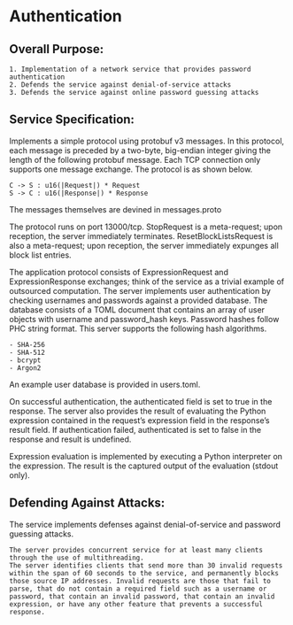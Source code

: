 # Authentication

## Overall Purpose:

    1. Implementation of a network service that provides password authentication
    2. Defends the service against denial-of-service attacks
    3. Defends the service against online password guessing attacks

## Service Specification:
Implements a simple protocol using protobuf v3 messages. In this protocol, each message is preceded by a two-byte, big-endian integer giving the length of the following protobuf message. Each TCP connection only supports one message exchange. The protocol is as shown below.

    C -> S : u16(|Request|) * Request
    S -> C : u16(|Response|) * Response
    
The messages themselves are devined in messages.proto

The protocol runs on port 13000/tcp. StopRequest is a meta-request; upon reception, the server immediately terminates. ResetBlockListsRequest is also a meta-request; upon reception, the server immediately expunges all block list entries.

The application protocol consists of ExpressionRequest and ExpressionResponse exchanges; think of the service as a trivial example of outsourced computation. The server implements user authentication by checking usernames and passwords against a provided database. The database consists of a TOML document that contains an array of user objects with username and password_hash keys. Password hashes follow PHC string format. This server supports the following hash algorithms.


    - SHA-256
    - SHA-512
    - bcrypt
    - Argon2
    
An example user database is provided in users.toml.

On successful authentication, the authenticated field is set to true in the response. The server also provides the result of evaluating the Python expression contained in the request’s expression field in the response’s result field. If authentication failed, authenticated is set to false in the response and result is undefined.

Expression evaluation is implemented by executing a Python interpreter on the expression. The result is the captured output of the evaluation (stdout only).

## Defending Against Attacks:
The service implements defenses against denial-of-service and password guessing attacks.
    
    The server provides concurrent service for at least many clients through the use of multithreading.
    The server identifies clients that send more than 30 invalid requests within the span of 60 seconds to the service, and permanently blocks those source IP addresses. Invalid requests are those that fail to parse, that do not contain a required field such as a username or password, that contain an invalid password, that contain an invalid expression, or have any other feature that prevents a successful response.

